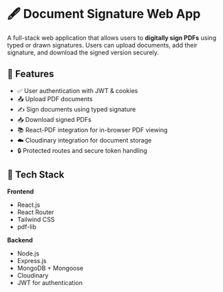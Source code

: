 # 🖋️ Document Signature Web App

A full-stack web application that allows users to **digitally sign PDFs** using typed or drawn signatures. Users can upload documents, add their signature, and download the signed version securely.

## 🚀 Features

- ✅ User authentication with JWT & cookies
- 📤 Upload PDF documents
- ✍️ Sign documents using typed signature
- 📥 Download signed PDFs
- 📚 React-PDF integration for in-browser PDF viewing
- ☁️ Cloudinary integration for document storage
- 🔒 Protected routes and secure token handling

## 🧰 Tech Stack

**Frontend**
- React.js
- React Router
- Tailwind CSS
- pdf-lib

**Backend**
- Node.js
- Express.js
- MongoDB + Mongoose
- Cloudinary
- JWT for authentication
